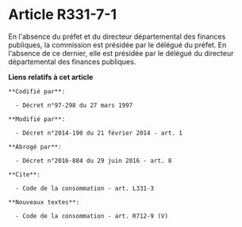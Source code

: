 # Article R331-7-1

En l'absence du préfet et du             directeur départemental des finances publiques, la commission est présidée par le
délégué du préfet. En l'absence de ce dernier, elle est présidée par le délégué du             directeur départemental des
finances publiques.

**Liens relatifs à cet article**

	**Codifié par**:

	  - Décret n°97-298 du 27 mars 1997

	**Modifié par**:

	  - Décret n°2014-190 du 21 février 2014 - art. 1

	**Abrogé par**:

	  - Décret n°2016-884 du 29 juin 2016 - art. 8

	**Cite**:

	  - Code de la consommation - art. L331-3

	**Nouveaux textes**:

	  - Code de la consommation - art. R712-9 (V)
